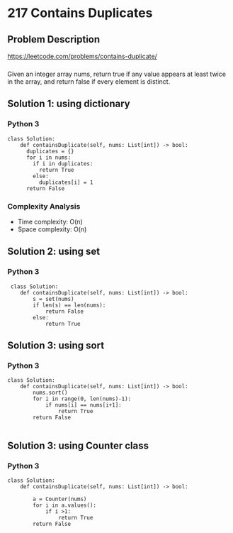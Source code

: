 # 217 Contains Duplicates

## Problem Description
https://leetcode.com/problems/contains-duplicate/
###
Given an integer array nums, return true if any value appears at least twice in the array, and return false if every element is distinct.

## Solution 1: using dictionary
### Python 3
```
class Solution:
    def containsDuplicate(self, nums: List[int]) -> bool:
      duplicates = {}
      for i in nums:
        if i in duplicates:
          return True
        else:
          duplicates[i] = 1
      return False
```
### Complexity Analysis
- Time complexity: O(n)
- Space complexity: O(n)

## Solution 2: using set
### Python 3
```
 class Solution:
    def containsDuplicate(self, nums: List[int]) -> bool:
        s = set(nums)
        if len(s) == len(nums):
            return False
        else:
            return True
```
## Solution 3: using sort
### Python 3
```
class Solution:
    def containsDuplicate(self, nums: List[int]) -> bool:
        nums.sort()
        for i in range(0, len(nums)-1):
            if nums[i] == nums[i+1]:
                return True
        return False
        
```
## Solution 3: using Counter class
### Python 3
```
class Solution:
    def containsDuplicate(self, nums: List[int]) -> bool:

        a = Counter(nums)
        for i in a.values():
            if i >1:
                return True
        return False

        
      
